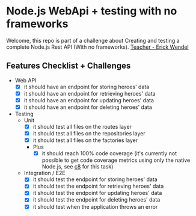 # Node.js WebApi + testing with no frameworks

Welcome, this repo is part of a challenge about Creating and testing a complete Node.js Rest API (With no frameworks).
[Teacher - Erick Wendel](https://www.youtube.com/@ErickWendelTraining)

## Features Checklist + Challenges

- Web API
    - [X] it should have an endpoint for storing heroes' data
    - [X] it should have an endpoint for retrieving heroes' data
    - [X] it should have an endpoint for updating heroes' data
    - [X] it should have an endpoint for deleting heroes' data

- Testing
    - Unit
        - [X] it should test all files on the routes layer
        - [X] it should test all files on the repositories layer
        - [X] it should test all files on the factories layer
        - Plus
          - [X] it should reach 100% code coverage (it's currently not possible to get code coverage metrics using only the native Node.js, see [c8](https://www.npmjs.com/package/c8) for this task)

    - Integration / E2E
        - [X] it should test the endpoint for storing heroes' data
        - [X] it should test the endpoint for retrieving heroes' data
        - [X] it should test the endpoint for updating heroes' data
        - [X] it should test the endpoint for deleting heroes' data
        - [X] it should test when the application throws an error
